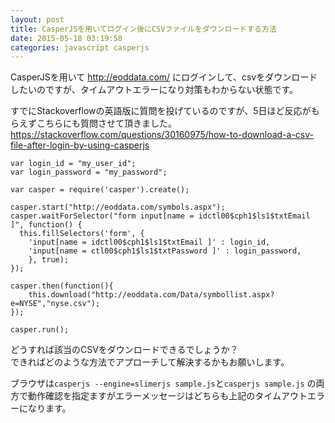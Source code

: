 ```yaml
---
layout: post
title: CasperJSを用いてログイン後にCSVファイルをダウンロードする方法
date: 2015-05-18 03:19:58
categories: javascript casperjs
---
```

<p>CasperJSを用いて <a href="http://eoddata.com/" rel="nofollow noreferrer">http://eoddata.com/</a> にログインして、csvをダウンロードしたいのですが、タイムアウトエラーになり対策もわからない状態です。</p>

<p>すでにStackoverflowの英語版に質問を投げているのですが、5日ほど反応がもらえずこちらにも質問させて頂きました。<br>
<a href="https://stackoverflow.com/questions/30160975/how-to-download-a-csv-file-after-login-by-using-casperjs">https://stackoverflow.com/questions/30160975/how-to-download-a-csv-file-after-login-by-using-casperjs</a></p>

<pre><code>var login_id = "my_user_id";
var login_password = "my_password";

var casper = require('casper').create();

casper.start("http://eoddata.com/symbols.aspx");
casper.waitForSelector("form input[name = idctl00$cph1$ls1$txtEmail ]", function() {
  this.fillSelectors('form', {
    'input[name = idctl00$cph1$ls1$txtEmail ]' : login_id,
    'input[name = ctl00$cph1$ls1$txtPassword ]' : login_password,
    }, true);
});

casper.then(function(){
    this.download("http://eoddata.com/Data/symbollist.aspx?e=NYSE","nyse.csv");
});

casper.run();
</code></pre>

<p>どうすれば該当のCSVをダウンロードできるでしょうか？<br>
できればどのような方法でアプローチして解決するかもお願いします。</p>

<p>ブラウザは<code>casperjs --engine=slimerjs sample.js</code>と<code>casperjs sample.js</code> の両方で動作確認を指定ますがエラーメッセージはどちらも上記のタイムアウトエラーになります。</p>
